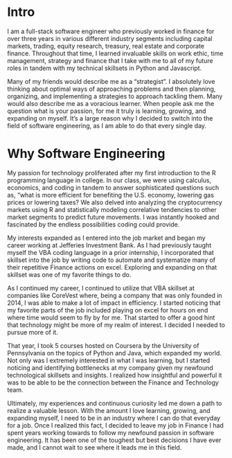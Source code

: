 # Intro

I am a full-stack software engineer who previously worked in finance for over three years in various different industry segments including capital markets, trading, equity research, treasury, real estate and corporate finance. Throughout that time, I learned invaluable skills on work ethic, time management, strategy and finance that I take with me to all of my future roles in tandem with my technical skillsets in Python and Javascript.

Many of my friends would describe me as a “strategist”. I absolutely love thinking about optimal ways of approaching problems and then planning, organizing, and implementing a strategies to approach tackling them. Many would also describe me as a voracious learner. When people ask me the question what is your passion, for me it truly is learning, growing, and expanding on myself. It’s a large reason why I decided to switch into the field of software engineering, as I am able to do that every single day.


# Why Software Engineering

My passion for technology proliferated after my first introduction to the R programming language in college. In our class, we were using calculus, economics, and coding in tandem to answer sophisticated questions such as, “what is more efficient for benefiting the U.S. economy, lowering gas prices or lowering taxes? We also delved into analyzing the cryptocurrency markets using R and statistically modeling correlative tendencies to other market segments to predict future movements. I was instantly hooked and fascinated by the endless possibilities coding could provide.

My interests expanded as I entered into the job market and began my career working at Jefferies Investment Bank. As I had previously taught myself the VBA coding language in a prior internship, I incorporated that skillset into the job by writing code to automate and systematize many of their repetitive Finance actions on excel. Exploring and expanding on that skillset was one of my favorite things to do.

As I continued my career, I continued to utilize that VBA skillset at companies like CoreVest where, being a company that was only founded in 2014, I was able to make a lot of impact in efficiency. I started noticing that my favorite parts of the job included playing on excel for hours on end where time would seem to fly by for me. That started to offer a good hint that technology might be more of my realm of interest. I decided I needed to pursue more of it.

That year, I took 5 courses hosted on Coursera by the University of Pennsylvania on the topics of Python and Java, which expanded my world. Not only was I extremely interested in what I was learning, but I started noticing and identifying bottlenecks at my company given my newfound technological skillsets and insights. I realized how insightful and powerful it was to be able to be the connection between the Finance and Technology team.

Ultimately, my experiences and continuous curiosity led me down a path to realize a valuable lesson. With the amount I love learning, growing, and expanding myself, I need to be in an industry where I can do that everyday for a job. Once I realized this fact, I decided to leave my job in Finance I had spent years working towards to follow my newfound passion in software engineering. It has been one of the toughest but best decisions I have ever made, and I cannot wait to see where it leads me in this field.
